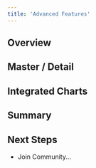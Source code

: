 ```yaml
---
title: 'Advanced Features'
---
```


## Overview

## Master / Detail

## Integrated Charts

## Summary

## Next Steps

- Join Community...